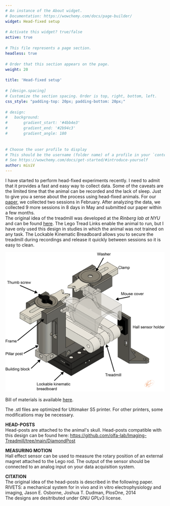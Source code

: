 ```yaml
---
# An instance of the About widget.
# Documentation: https://wowchemy.com/docs/page-builder/
widget: Head-fixed setup

# Activate this widget? true/false
active: true

# This file represents a page section.
headless: true

# Order that this section appears on the page.
weight: 20

title: 'Head-fixed setup'

# [design.spacing]
# Customize the section spacing. Order is top, right, bottom, left.
css_style: "padding-top: 20px; padding-bottom: 20px;"

# design:
#   background:
#       gradient_start: '#4bb4e3'
#       gradient_end: '#2b94c3'
#       gradient_angle: 180


# Choose the user profile to display
# This should be the username (folder name) of a profile in your `content/authors/` folder.
# See https://wowchemy.com/docs/get-started/#introduce-yourself
author: misiV
---
```

I have started to perform head-fixed experiments recently. I need to admit that it provides a fast and easy way to collect data. Some of the caveats are the limited time that the animal can be recorded and the lack of sleep. Just to give you a sense about the process using head-fixed animals. For our [paper](https://onlinelibrary.wiley.com/doi/full/10.1002/advs.202105414), we collected two sessions in February. After analyzing the data, we collected 9 more sessions in 8 days in May and submitted our paper within a few months.
<br />
The original idea of the treadmill was developed at the *Rinberg lab at NYU* and can be found [here](https://github.com/olfa-lab/Imaging-Treadmill). The Lego Tread Links enable the animal to run, but I have only used this design in studies in which the animal was not trained on any task. The Lockable Kinematic Breadboard allows you to secure the treadmill during recordings and release it quickly between sessions so it is easy to clean. 

![screen reader text](head_fixed_page_01.png "Figure 1. Treadmill for head-fixed experiments")

Bill of materials is available [here](head_fixed_BOM.csv).

The .stl files are optimized for Ultimaker S5 printer. For other printers, some modifications may be necessary.

**HEAD-POSTS**
<br />
Head-posts are attached to the animal's skull. Head-posts compatible with this design can be found here: https://github.com/olfa-lab/Imaging-Treadmill/tree/main/DiamondPost

**MEASURING MOTION**
<br />
Hall effect sensor can be used to measure the rotary position of an external magnet attached to the Lego rod. The output of the sensor should be connected to an analog input on your data acquisition system. 

**CITATION**
<br />
The original idea of the head-posts is described in the following paper.
<br />
RIVETS: a mechanical system for in vivo and in vitro electrophysiology and imaging, Jason E. Osborne, Joshua T. Dudman, PlosOne, 2014
<br />
The designs are desitributed under GNU GPLv3 license.